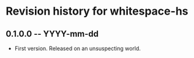 # Revision history for whitespace-hs

## 0.1.0.0 -- YYYY-mm-dd

* First version. Released on an unsuspecting world.
